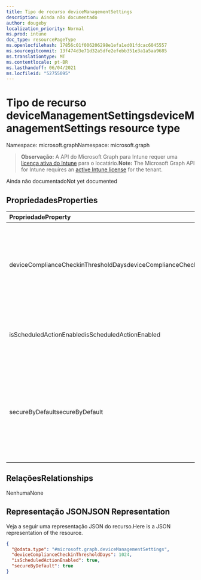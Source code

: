 ```yaml
---
title: Tipo de recurso deviceManagementSettings
description: Ainda não documentado
author: dougeby
localization_priority: Normal
ms.prod: intune
doc_type: resourcePageType
ms.openlocfilehash: 17856c01f006206298e1efa1ed01fdcac6045557
ms.sourcegitcommit: 13f474d3e71d32a5dfe2efebb351e3a1a5aa9685
ms.translationtype: MT
ms.contentlocale: pt-BR
ms.lasthandoff: 06/04/2021
ms.locfileid: "52755095"
---
```

# <a name="devicemanagementsettings-resource-type"></a><span data-ttu-id="a86f0-103">Tipo de recurso deviceManagementSettings</span><span class="sxs-lookup"><span data-stu-id="a86f0-103">deviceManagementSettings resource type</span></span>

<span data-ttu-id="a86f0-104">Namespace: microsoft.graph</span><span class="sxs-lookup"><span data-stu-id="a86f0-104">Namespace: microsoft.graph</span></span>

> <span data-ttu-id="a86f0-105">**Observação:** A API do Microsoft Graph para Intune requer uma [licença ativa do Intune](https://go.microsoft.com/fwlink/?linkid=839381) para o locatário.</span><span class="sxs-lookup"><span data-stu-id="a86f0-105">**Note:** The Microsoft Graph API for Intune requires an [active Intune license](https://go.microsoft.com/fwlink/?linkid=839381) for the tenant.</span></span>

<span data-ttu-id="a86f0-106">Ainda não documentado</span><span class="sxs-lookup"><span data-stu-id="a86f0-106">Not yet documented</span></span>

## <a name="properties"></a><span data-ttu-id="a86f0-107">Propriedades</span><span class="sxs-lookup"><span data-stu-id="a86f0-107">Properties</span></span>
|<span data-ttu-id="a86f0-108">Propriedade</span><span class="sxs-lookup"><span data-stu-id="a86f0-108">Property</span></span>|<span data-ttu-id="a86f0-109">Tipo</span><span class="sxs-lookup"><span data-stu-id="a86f0-109">Type</span></span>|<span data-ttu-id="a86f0-110">Descrição</span><span class="sxs-lookup"><span data-stu-id="a86f0-110">Description</span></span>|
|:---|:---|:---|
|<span data-ttu-id="a86f0-111">deviceComplianceCheckinThresholdDays</span><span class="sxs-lookup"><span data-stu-id="a86f0-111">deviceComplianceCheckinThresholdDays</span></span>|<span data-ttu-id="a86f0-112">Int32</span><span class="sxs-lookup"><span data-stu-id="a86f0-112">Int32</span></span>|<span data-ttu-id="a86f0-113">O número de dias que tem um dispositivo pode ser executado sem fazer check-in para permanecer em conformidade.</span><span class="sxs-lookup"><span data-stu-id="a86f0-113">The number of days a device is allowed to go without checking in to remain compliant.</span></span>|
|<span data-ttu-id="a86f0-114">isScheduledActionEnabled</span><span class="sxs-lookup"><span data-stu-id="a86f0-114">isScheduledActionEnabled</span></span>|<span data-ttu-id="a86f0-115">Booliano</span><span class="sxs-lookup"><span data-stu-id="a86f0-115">Boolean</span></span>|<span data-ttu-id="a86f0-116">O recurso está habilitado ou não para ação agendada para a regra.</span><span class="sxs-lookup"><span data-stu-id="a86f0-116">Is feature enabled or not for scheduled action for rule.</span></span>|
|<span data-ttu-id="a86f0-117">secureByDefault</span><span class="sxs-lookup"><span data-stu-id="a86f0-117">secureByDefault</span></span>|<span data-ttu-id="a86f0-118">Booliano</span><span class="sxs-lookup"><span data-stu-id="a86f0-118">Boolean</span></span>|<span data-ttu-id="a86f0-119">Quando true, o dispositivo deve ser incompatível quando não há nenhuma política de conformidade direcionada</span><span class="sxs-lookup"><span data-stu-id="a86f0-119">Device should be noncompliant when there is no compliance policy targeted when this is true</span></span>|

## <a name="relationships"></a><span data-ttu-id="a86f0-120">Relações</span><span class="sxs-lookup"><span data-stu-id="a86f0-120">Relationships</span></span>
<span data-ttu-id="a86f0-121">Nenhuma</span><span class="sxs-lookup"><span data-stu-id="a86f0-121">None</span></span>

## <a name="json-representation"></a><span data-ttu-id="a86f0-122">Representação JSON</span><span class="sxs-lookup"><span data-stu-id="a86f0-122">JSON Representation</span></span>
<span data-ttu-id="a86f0-123">Veja a seguir uma representação JSON do recurso.</span><span class="sxs-lookup"><span data-stu-id="a86f0-123">Here is a JSON representation of the resource.</span></span>
<!-- {
  "blockType": "resource",
  "@odata.type": "microsoft.graph.deviceManagementSettings"
}
-->
``` json
{
  "@odata.type": "#microsoft.graph.deviceManagementSettings",
  "deviceComplianceCheckinThresholdDays": 1024,
  "isScheduledActionEnabled": true,
  "secureByDefault": true
}
```





